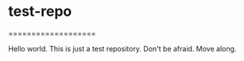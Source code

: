 # test-repo
===================

Hello world.
This is just a test repository.
Don't be afraid.
Move along.
